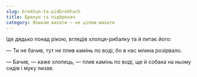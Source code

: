 ```yaml
---
slug: brekhun-ta-pidbrekhach
title: Брехун та підбрехач
category: Язиком вихати — не ціпом махати
---
```

Іде дядько понад рікою, вгледів хлопця-рибалку та й питає його:

— Ти не бачив, тут не плив камінь по воді, бо в нас млина розірвало.

— Бачив, — каже хлопець, — плив камінь по воді, ще й собака на ньому сидів і муку лизав.
